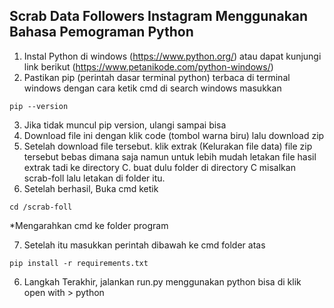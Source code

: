 ## Scrab Data Followers Instagram Menggunakan Bahasa Pemograman Python
1. Instal Python di windows (https://www.python.org/) atau dapat kunjungi link berikut (https://www.petanikode.com/python-windows/)
2. Pastikan pip (perintah dasar terminal python) terbaca di terminal windows dengan cara ketik cmd di search windows masukkan
```
pip --version
```
3. Jika tidak muncul pip version, ulangi sampai bisa
4. Download file ini dengan klik code (tombol warna biru) lalu download zip
5. Setelah download file tersebut. klik extrak (Kelurakan file data) file zip tersebut bebas dimana saja namun untuk lebih mudah letakan file hasil extrak tadi ke directory C. buat dulu folder di directory C misalkan scrab-foll lalu letakan di folder itu. 
6. Setelah berhasil, Buka cmd ketik

```
cd /scrab-foll
```
*Mengarahkan cmd ke folder program

7. Setelah itu masukkan perintah dibawah ke cmd folder atas
```
pip install -r requirements.txt
```

6. Langkah Terakhir, jalankan run.py menggunakan python bisa di klik open with > python